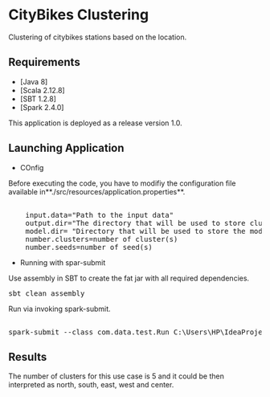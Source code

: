 # CityBikes Clustering
Clustering of citybikes stations based on the location.


## Requirements
* [Java 8]
* [Scala 2.12.8]
* [SBT 1.2.8]
* [Spark 2.4.0]

This application is deployed as a release version 1.0.
  
## Launching Application 
* COnfig</br>

Before executing the code, you have to modifiy the configuration file available   in**./src/resources/application.properties**.
<pre>

    input.data="Path to the input data"
    output.dir="The directory that will be used to store clustered data"
    model.dir= "Directory that will be used to store the model for another use"
    number.clusters=number of cluster(s)
    number.seeds=number of seed(s)
</pre>

* Running with spar-submit</br>

Use assembly in SBT to create the fat jar with all required dependencies.
<pre>sbt clean assembly</pre>
Run via invoking spark-submit.
<pre> 
spark-submit --class com.data.test.Run C:\Users\HP\IdeaProjects\Data_Test\target\scala-2.12\Data_Test-assembly-0.1.jar
</pre>

## Results
The number of clusters for this use case is 5 and it could be then interpreted as north, south, east, west and center.
   



